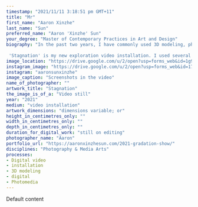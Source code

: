 ```yaml
---
timestamp: "2021/11/11 3:18:51 pm GMT+11"
title: "Mr"
first_name: "Aaron Xinzhe"
last_name: "Sun"
preferred_name: "Aaron 'Xinzhe' Sun"
your_degree: "Master of Contemporary Practices in Art and Design"
biography: "In the past two years, I have commonly used 3D modeling, photography, and video as media to create works. In order to connect them with humanistic politics and explore how to use them as a medium to explore the inner connection between digital art and contemporary art. Additionally means to express complex social concepts.
 
 'Stagnation' is my new exploration video installation. I used several footage documentaries 3D modeling and stop motion and combine my background as a Chinese to create this work. In 'Stagnation' I link a new Chinese social concept 'neijuan' as the basis, (The Chinese term 'neijuan' is composed of the words internal and rolling, implying a process of inward curling, trapping participants into the unending self-circulation) to explore the relationship between 'neijuan' and utopia. Also explores the relationship among people, society, and power. Circle and square musk are important elements in this work. Square and circle symbolize rules and systems in Chinese culture. From these Shaped videos, we can see the control of capital and politics over people, as well as the wind gap between our system and utopia."
image_location: "https://drive.google.com/u/2/open?usp=forms_web&id=1g9J4BQnWWF52uyF24voMCi-ItSKyLpFf"
instagram_image: "https://drive.google.com/u/2/open?usp=forms_web&id=17ycWipWpg6LSQt1l2P-GUstX4MiaJYmj"
instagram: "aaronsunxinzhe"
image_caption: "Screenshots in the video"
name_of_photographer: ""
artwork_title: "Stagnation"
the_image_is_of_a: "Video still"
year: "2021"
medium: "video installation"
artwork_dimensions: "dimensions variable; or"
height_in_centimetres_only: ""
width_in_centimetres_only: ""
depth_in_centimetres_only: ""
duration_for_digital_work: "still on editing"
photographer_name: "Aaron"
portfolio_url: "https://aaronxinzhesun.com/2021-gradation-show/"
disciplines: "Photography & Media Arts"
processes:
- Digital video
- installation
- 3D modeling
- digital
- Photomedia
---
```


Default content